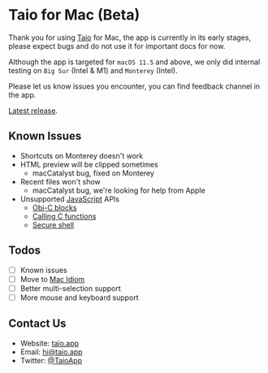 # Taio for Mac (Beta)

Thank you for using [Taio](https://taio.app/) for Mac, the app is currently in its early stages, please expect bugs and do not use it for important docs for now.

Although the app is targeted for `macOS 11.5` and above, we only did internal testing on `Big Sur` (Intel & M1) and `Monterey` (Intel).

Please let us know issues you encounter, you can find feedback channel in the app.

[Latest release](https://github.com/cyanzhong/Taio-Mac-Beta/releases).

## Known Issues

- Shortcuts on Monterey doesn't work
- HTML preview will be clipped sometimes
  - macCatalyst bug, fixed on Monterey
- Recent files won't show
  - macCatalyst bug, we're looking for help from Apple
- Unsupported [JavaScript](https://docs.xteko.com/#/en/) APIs
  - [Obj-C blocks](https://docs.xteko.com/#/en/runtime/blocks?id=objective-c-blocks)
  - [Calling C functions](https://docs.xteko.com/#/en/runtime/c)
  - [Secure shell](https://docs.xteko.com/#/en/ssh/intro)

## Todos

- [ ] Known issues
- [ ] Move to [Mac Idiom](https://developer.apple.com/documentation/uikit/mac_catalyst/choosing_a_user_interface_idiom_for_your_mac_app)
- [ ] Better multi-selection support
- [ ] More mouse and keyboard support

## Contact Us

- Website: [taio.app](https://taio.app)
- Email: [hi@taio.app](mailto:hi@taio.app)
- Twitter: [@TaioApp](https://twitter.com/TaioApp/)
